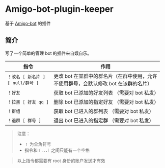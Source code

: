 # Amigo-bot-plugin-keeper
基于 [Amigo-bot](https://github.com/mosqu1t0/Amigo-bot) 的插件
## 简介
写了一个简单的管理 bot 的插件来自娱自乐。

指令|作用
--|--
`！改名 [ 新名片 ] [ null/群号 ]` | 更改 bot 在某群中的群名片（在群中使用，允许不使用群号，会默认修改 bot 在该群的名片）
`！好友` | 获取 bot 已添加的好友列表 （需要对 bot 私发）
`！拉黑 [ 好友 qq ]` | 删除 bot 已添加的指定好友 （需要对 bot 私发）
`！群组` | 获取 bot 已进入的群列表 （需要对 bot 私发）
`！退群 [ 群号 ]` | 退出 bot 已进入的指定群 （需要对 bot 私发）

> 注意：
> - `！` 为全角符号
> - 指令和 `[...]` 之间只能有一个空格

> 以上指令都需要有 root 身份的账户发送才有效

